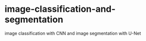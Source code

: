 # image-classification-and-segmentation
image classification with CNN and image segmentation with U-Net
